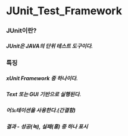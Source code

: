 # JUnit_Test_Framework

### JUnit이란?

##### JUnit은 JAVA의 단위 테스트 도구이다.

### 특징

##### xUnit Framework 중 하나이다.
##### Text 또는 GUI 기반으로 실행된다.
##### 어노테이션을 사용한다.(간결함)
##### 결과 - 성공(녹), 실패(홍) 중 하나 표시
